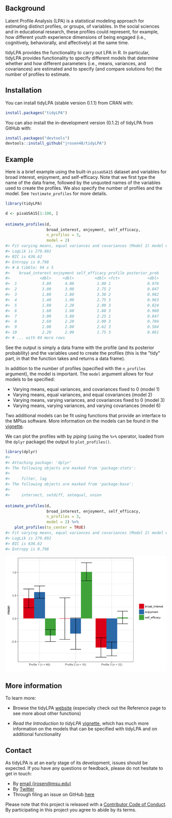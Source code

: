 
<!-- README.md is generated from README.Rmd. Please edit that file -->
Background
----------

Latent Profile Analysis (LPA) is a statistical modeling approach for estimating distinct profiles, or groups, of variables. In the social sciences and in educational research, these profiles could represent, for example, how different youth experience dimensions of being engaged (i.e., cognitively, behaviorally, and affectively) at the same time.

tidyLPA provides the functionality to carry out LPA in R. In particular, tidyLPA provides functionality to specify different models that determine whether and how different parameters (i.e., means, variances, and covariances) are estimated and to specify (and compare solutions for) the number of profiles to estimate.

Installation
------------

You can install tidyLPA (stable version 0.1.1) from CRAN with:

``` r
install.packages("tidyLPA")
```

You can also install the in-development version (0.1.2) of tidyLPA from GitHub with:

``` r
install.packages("devtools")
devtools::install_github("jrosen48/tidyLPA")
```

Example
-------

Here is a brief example using the built-in `pisaUSA15` dataset and variables for broad interest, enjoyment, and self-efficacy. Note that we first type the name of the data frame, followed by the unquoted names of the variables used to create the profiles. We also specify the number of profiles and the model. See `?estimate_profiles` for more details.

``` r
library(tidyLPA)
```

``` r
d <- pisaUSA15[1:100, ]

estimate_profiles(d, 
                  broad_interest, enjoyment, self_efficacy, 
                  n_profiles = 3, 
                  model = 2)
#> Fit varying means, equal variances and covariances (Model 2) model with 3 profiles.
#> LogLik is 279.692
#> BIC is 636.62
#> Entropy is 0.798
#> # A tibble: 94 x 5
#>    broad_interest enjoyment self_efficacy profile posterior_prob
#>             <dbl>     <dbl>         <dbl> <fct>            <dbl>
#>  1           3.80      4.00          1.00 1                0.976
#>  2           3.00      3.00          2.75 2                0.847
#>  3           1.80      2.80          3.38 2                0.982
#>  4           1.40      1.00          2.75 3                0.963
#>  5           1.80      2.20          2.00 3                0.824
#>  6           1.60      1.60          1.88 3                0.960
#>  7           3.00      3.80          2.25 1                0.847
#>  8           2.60      2.20          2.00 3                0.704
#>  9           1.00      2.80          2.62 3                0.584
#> 10           2.20      2.00          1.75 3                0.861
#> # ... with 84 more rows
```

See the output is simply a data frame with the profile (and its posterior probability) and the variables used to create the profiles (this is the "tidy" part, in that the function takes and returns a data frame).

In addition to the number of profiles (specified with the `n_profiles` argument), the model is important. The `model` argument allows for four models to be specified:

-   Varying means, equal variances, and covariances fixed to 0 (model 1)
-   Varying means, equal variances, and equal covariances (model 2)
-   Varying means, varying variances, and covariances fixed to 0 (model 3)
-   Varying means, varying variances, and varying covariances (model 6)

Two additional models can be fit using functions that provide an interface to the MPlus software. More information on the models can be found in the [vignette](https://jrosen48.github.io/tidyLPA/articles/Introduction_to_tidyLPA.html).

We can plot the profiles with by *piping* (using the `%>%` operator, loaded from the `dplyr` package) the output to `plot_profiles()`.

``` r
library(dplyr)
#> 
#> Attaching package: 'dplyr'
#> The following objects are masked from 'package:stats':
#> 
#>     filter, lag
#> The following objects are masked from 'package:base':
#> 
#>     intersect, setdiff, setequal, union

estimate_profiles(d, 
                  broad_interest, enjoyment, self_efficacy, 
                  n_profiles = 3, 
                  model = 2) %>% 
    plot_profiles(to_center = TRUE)
#> Fit varying means, equal variances and covariances (Model 2) model with 3 profiles.
#> LogLik is 279.692
#> BIC is 636.62
#> Entropy is 0.798
```

![](man/figures/README-unnamed-chunk-5-1.png)

More information
----------------

To learn more:

-   Browse the tidyLPA [website](https://jrosen48.github.io/tidyLPA/) (especially check out the Reference page to see more about other functions)

-   *Read the Introduction to tidyLPA* [vignette](https://jrosen48.github.io/tidyLPA/articles/Introduction_to_tidyLPA.html), which has much more information on the models that can be specified with tidyLPA and on additional functionality

Contact
-------

As tidyLPA is at an early stage of its development, issues should be expected. If you have any questions or feedback, please do not hesitate to get in touch:

-   By [email (jrosen@msu.edu)](mailto:jrosen@msu.edu)
-   By [Twitter](http://twitter.com/jrosenberg6432)
-   Through filing an issue on GitHub [here](https://github.com/jrosen48/tidyLPA)

Please note that this project is released with a [Contributor Code of Conduct](CONDUCT.md). By participating in this project you agree to abide by its terms.
